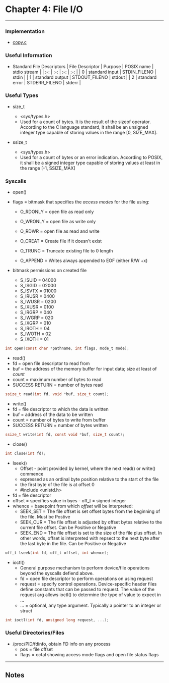 # Chapter 4: File I/O 

---

### Implementation
* [copy.c](copy.c)


### Useful Information
* Standard File Descriptors
| File Descriptor | Purpose         | POSIX name    | stdio stream |
| :-:             | :-:             | :-:           | :-:          |
| 0               | standard input  | STDIN_FILENO  | stdin        |
| 1               | standard output | STDOUT_FILENO | stdout       |
| 2               | standard error  | STDERR_FILENO | stderr       |


### Useful Types
* size_t
	* <sys/types.h>
	* Used  for a  count of bytes. It is the result of the sizeof operator. According to the C language standard, it shall be an unsigned integer type capable of storing values in the range [0, SIZE_MAX].

* ssize_t
	* <sys/types.h>
	* Used for a count of bytes or an error indication.
According to POSIX, it shall be a signed integer type capable of storing values at least in the range [-1, SSIZE_MAX]



### Syscalls
* open()
* flags = bitmask that specifies the _access modes_ for the file using:
	* O_RDONLY	= open file as read only
	* O_WRONLY	= open file as write only
	* O_RDWR	= open file as read and write
 
	* O_CREAT	= Create file if it doesn't exist
	* O_TRUNC	= Truncate existing file to 0 length
	* O_APPEND	= Writes always appended to EOF (either R/W +x)
 
* bitmask permissions on created file
	* S_ISUID	= 04000
	* S_ISGID	= 02000
	* S_ISVTX	= 01000
	* S_IRUSR	= 0400
	* S_IWUSR	= 0200
	* S_IXUSR	= 0100
	* S_IRGRP	= 040
	* S_IWGRP	= 020
	* S_IXGRP	= 010
	* S_IROTH	= 04
	* S_IWOTH	= 02
	* S_IXOTH	= 01
```c
int open(const char *pathname, int flags, mode_t mode);
```

* read()
* fd = open file descriptor to read from
* buf = the address of the memory buffer for input data; size at least of _count_
* count = maximum number of bytes to read
* SUCCESS RETURN = number of bytes read
```c
ssize_t read(int fd, void *buf, size_t count);
```

* write()
* fd = file descriptor to which the data is written
* buf = address of the data to be written
* count = number of bytes to write from buffer
* SUCCESS RETURN = number of bytes written
```c
ssize_t write(int fd, const void *buf, size_t count);
```

* close()
```c
int close(int fd);
```

* lseek()
	* Offset - point provided by kernel, where the next read() or write() commence
	* expressed as an ordinal byte position relative to the start of the file
	* the first byte of the file is at offset 0
	* #include <unistd.h>
* fd = file descriptor
* offset = specifies value in byes - off_t = signed integer
* whence = basepoint from which _offset_ will be interpreted:
	* SEEK_SET = The file offset is set offset bytes from the beginning of the file. Must be Postive
	* SEEK_CUR = The file offset is adjusted by offset bytes relative to the current file offset. Can be Positive or Negative
	* SEEK_END = The file offset is set to the size of the file plus offset. In other words, offset is interpreted with repsect to the next byte after the last byte in the file. Can be Positive or Negative
```c
off_t lseek(int fd, off_t offset, int whence);
```


* ioctl()
	* General purpose mechanism to perform device/file operations beyond the syscalls defiend above.
	* fd = open file descriptor to perform operations on using request
	* request = specify control operations. Device-specific header files define constants that can be passed to request. The value of the request arg allows ioctl() to determine the type of value to expect in ...
	* ... = optional, any type argument. Typically a pointer to an integer or struct
```c
int ioctl(int fd, unsigned long request, ...);
```       


### Useful Directories/Files
* /proc/PID/fdinfo, obtain FD info on any process
	* pos = file offset
	* flags = octal showing access mode flags and open file status flags
---

## Notes


